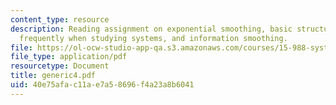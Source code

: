 ```yaml
---
content_type: resource
description: Reading assignment on exponential smoothing, basic structures that appear
  frequently when studying systems, and information smoothing.
file: https://ol-ocw-studio-app-qa.s3.amazonaws.com/courses/15-988-system-dynamics-self-study-fall-1998-spring-1999/40e75afac11ae7a58696f4a23a8b6041_generic4.pdf
file_type: application/pdf
resourcetype: Document
title: generic4.pdf
uid: 40e75afa-c11a-e7a5-8696-f4a23a8b6041
---
```

